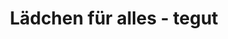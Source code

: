 ---
title: "Lädchen für alles - tegut"
url: /wuerzburg/laedchen-fuer-alles-tegut/
shop: Supermarkt
---